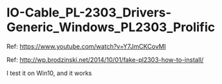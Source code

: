 # IO-Cable_PL-2303_Drivers-Generic_Windows_PL2303_Prolific

Ref: https://www.youtube.com/watch?v=Y7JmCKCovMI

Ref: http://wp.brodzinski.net/2014/10/01/fake-pl2303-how-to-install/

I test it on Win10, and it works
